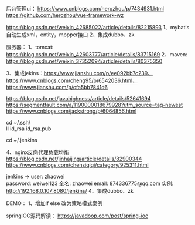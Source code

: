 后台管理ui：
https://www.cnblogs.com/herozhou/p/7434931.html
https://github.com/herozhou/vue-framework-wz

https://blog.csdn.net/weixin_42685022/article/details/82215893
1、mybatis自动生成xml，entity，mppper接口
2、集成dubbo、zk

服务器：
1、tomcat: https://blog.csdn.net/weixin_42603777/article/details/83715169
2、maven: https://blog.csdn.net/weixin_37352094/article/details/80375350

3、集成jekins：https://www.jianshu.com/p/ee092bb7c239、
https://www.cnblogs.com/cheng95/p/6542036.html、
https://www.jianshu.com/p/cfa5bb7841d6

https://blog.csdn.net/javahighness/article/details/52641694
https://segmentfault.com/a/1190000018679928?utm_source=tag-newest
https://www.cnblogs.com/jackstrong/p/6064856.html

cd ~/.ssh/   
ll
id_rsa  id_rsa.pub

cd ~/.jenkins

4、nginx反向代理负载均衡
https://blog.csdn.net/jinhaijing/article/details/82900344
https://www.cnblogs.com/chensiqiqi/category/925311.html




jenkins -> 
user: zhaowei  
password: weiwei123
全名: zhaowei
email: 874336775@qq.com
实例: http://192.168.0.107:8080/jenkins/
4、集成dubbo、zk



DEMO：
1、增加if else 改为策略模式案例


springIOC源码解读：
https://javadoop.com/post/spring-ioc